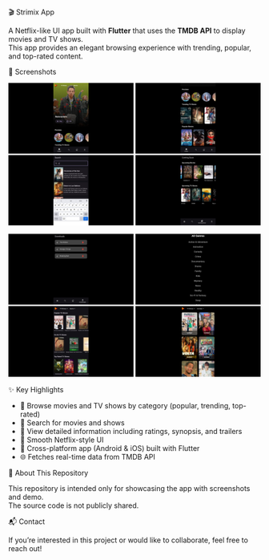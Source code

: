 🎬 Strimix App

A Netflix-like UI app built with **Flutter** that uses the **TMDB API** to display movies and TV shows.  
This app provides an elegant browsing experience with trending, popular, and top-rated content.

📱 Screenshots
<p align="center">
  <img src="screenshot/project4_2.png" alt="Screen 1" width="250"/>
  <img src="screenshot/project4_3.png" alt="Screen 2" width="250"/>
  <img src="screenshot/project4_4.png" alt="Screen 3" width="250"/>
  <img src="screenshot/project4_5.png" alt="Screen 4" width="250"/>
</p>
<p align="center">
  <img src="screenshot/project4_6.png" alt="Screen 5" width="250"/>
  <img src="screenshot/project4_7.png" alt="Screen 6" width="250"/>
  <img src="screenshot/project4_8.png" alt="Screen 7" width="250"/>
  <img src="screenshot/project4_9.png" alt="Screen 8" width="250"/>
</p>


✨ Key Highlights

- 🍿 Browse movies and TV shows by category (popular, trending, top-rated)
- 🎯 Search for movies and shows
- 📝 View detailed information including ratings, synopsis, and trailers
- 🎨 Smooth Netflix-style UI
- 📱 Cross-platform app (Android & iOS) built with Flutter
- 🌐 Fetches real-time data from TMDB API

🚀 About This Repository

This repository is intended only for showcasing the app with screenshots and demo.  
The source code is not publicly shared.

📬 Contact

If you’re interested in this project or would like to collaborate, feel free to reach out!
